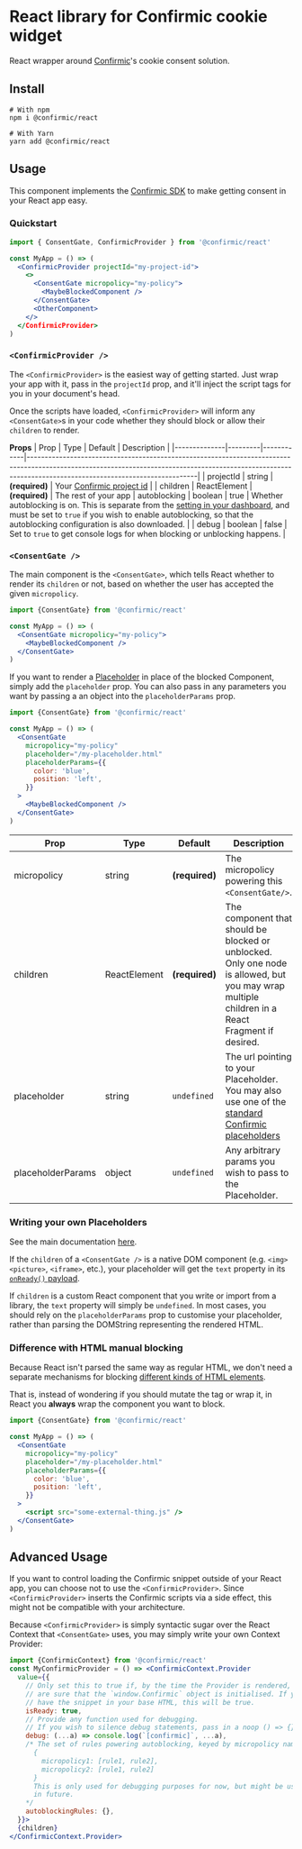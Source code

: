 # React library for Confirmic cookie widget

React wrapper around [Confirmic](http://confirmic.com/)'s cookie consent solution.

## Install
```
# With npm
npm i @confirmic/react

# With Yarn
yarn add @confirmic/react
```

## Usage

This component implements the [Confirmic SDK](https://confirmic.com/reference#the-confirmic-sdk) to make getting consent in your React app easy.

### Quickstart

```jsx
import { ConsentGate, ConfirmicProvider } from '@confirmic/react'

const MyApp = () => (
  <ConfirmicProvider projectId="my-project-id">
    <>
      <ConsentGate micropolicy="my-policy">
        <MaybeBlockedComponent />
      </ConsentGate>
      <OtherComponent>
    </>
  </ConfirmicProvider>
)
```

### `<ConfirmicProvider />`
The `<ConfirmicProvider>` is the easiest way of getting started.
Just wrap your app with it, pass in the `projectId` prop, and it'll inject the script tags for you in your document's head.

Once the scripts have loaded, `<ConfirmicProvider>` will inform any
`<ConsentGate>`s in your code whether they should block or allow their `children`
to render.

**Props**
| Prop         | Type    | Default    | Description                                                                                                                                                                                               |
|--------------|---------|------------|-----------------------------------------------------------------------------------------------------------------------------------------------------------------------------------------------------------|
| projectId    | string       | **(required)** | Your [Confirmic project id](https://app.confirmic.com/dashboard/developers)                                                                                                                                    |
| children     | ReactElement | **(required)** | The rest of your app
| autoblocking | boolean      | true           | Whether autoblocking is on. This is separate from the [setting in your dashboard](https://app.confirmic.com/dashboard/autoblocking), and must be set to `true` if you wish to enable autoblocking, so that the autoblocking configuration is also downloaded. |
| debug        | boolean      | false          | Set to `true` to get console logs for when blocking or unblocking happens.                                                                                                                                |


### `<ConsentGate />`
The main component is the `<ConsentGate>`, which tells React whether to
render its `children` or not, based on whether the user has accepted the given
`micropolicy`.

```jsx
import {ConsentGate} from '@confirmic/react'

const MyApp = () => (
  <ConsentGate micropolicy="my-policy">
    <MaybeBlockedComponent />
  </ConsentGate>
)
```

If you want to render a [Placeholder](https://confirmic.com/docs/placeholders)
in place of the blocked Component, simply add the `placeholder` prop. You
can also pass in any parameters you want by passing a an object into the `placeholderParams` prop.

```jsx
import {ConsentGate} from '@confirmic/react'

const MyApp = () => (
  <ConsentGate
    micropolicy="my-policy"
    placeholder="/my-placeholder.html"
    placeholderParams={{
      color: 'blue',
      position: 'left',
    }}
  >
    <MaybeBlockedComponent />
  </ConsentGate>
)
```

| Prop              | Type         | Default     | Description                                                                                                                                     |
|-------------------|--------------|-------------|-------------------------------------------------------------------------------------------------------------------------------------------------|
| micropolicy       | string       | **(required)**  | The micropolicy powering this `<ConsentGate/>`.                                                                                                 |
| children          | ReactElement | **(required)** | The component that should be blocked or unblocked. Only one node is allowed, but you may wrap multiple children in a React Fragment if desired. |
| placeholder       | string       | `undefined`    | The url pointing to your Placeholder. You may also use one of the [standard Confirmic placeholders](https://confirmic.com/docs/placeholder-library)  |
| placeholderParams | object       | `undefined`    | Any arbitrary params you wish to pass to the Placeholder.                                                                                       |

### Writing your own Placeholders

See the main documentation [here](https://confirmic.com/docs/writing-your-own-placeholders).

If the `children` of a `<ConsentGate />` is a native DOM component (e.g. `<img>`
`<picture>`, `<iframe>`, etc.), your placeholder will get the `text` property
in its [`onReady()` payload](https://confirmic.com/reference#onready).

If `children` is a custom React component that you write or import from a
library, the `text` property will simply be `undefined`. In most cases, you
should rely on the `placeholderParams` prop to customise your placeholder,
rather than parsing the DOMString representing the rendered HTML.

### Difference with HTML manual blocking
Because React isn't parsed the same way as regular HTML, we don't need a separate
mechanisms for blocking [different kinds of HTML elements](https://confirmic.com/docs/manual-blocking).

That is, instead of wondering if you should mutate the tag or wrap it, in React
you **always** wrap the component you want to block.

```jsx
import {ConsentGate} from '@confirmic/react'

const MyApp = () => (
  <ConsentGate
    micropolicy="my-policy"
    placeholder="/my-placeholder.html"
    placeholderParams={{
      color: 'blue',
      position: 'left',
    }}
  >
    <script src="some-external-thing.js" />
  </ConsentGate>
)
```

## Advanced Usage

If you want to control loading the Confirmic snippet outside of your React app,
you can choose not to use the `<ConfirmicProvider>`. Since `<ConfirmicProvider>`
inserts the Confirmic scripts via a side effect, this might not be compatible
with your architecture.

Because `<ConfirmicProvider>` is simply syntactic sugar over the React Context
that `<ConsentGate>` uses, you may simply write your own Context Provider:

```jsx
import {ConfirmicContext} from '@confirmic/react'
const MyConfirmicProvider = () => <ConfirmicContext.Provider
  value={{
    // Only set this to true if, by the time the Provider is rendered, you
    // are sure that the `window.Confirmic` object is initialised. If you
    // have the snippet in your base HTML, this will be true.
    isReady: true,
    // Provide any function used for debugging.
    // If you wish to silence debug statements, pass in a noop () => {}
    debug: (...a) => console.log(`[confirmic]`, ...a),
    /* The set of rules powering autoblocking, keyed by micropolicy name:
      {
        micropolicy1: [rule1, rule2],
        micropolicy2: [rule1, rule2]
      }
      This is only used for debugging purposes for now, but might be used
      in future.
    */
    autoblockingRules: {},
  }}>
  {children}
</ConfirmicContext.Provider>
```